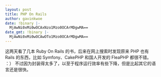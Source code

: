 ```yaml
---
layout: post
title: PHP On Rails
author: gavinkwoe
date: !binary |-
  MjAwNi0xMi0wOCAxNzo1Mzo0OCArMDgwMA==
date_gmt: !binary |-
  MjAwNi0xMi0wOCAwOTo1Mzo0OCArMDgwMA==
---
```

这两天看了几本 Ruby On Rails 的书，后来在网上搜索时发现原来 PHP 也有 Rails 的东西，比如 Symfony、CakePHP 和国人开发的 FleaPHP 都很不错。
：）
不过因为封装得太多了，以至于程序运行效率有些下降，但是比起其它的语言还是很快。
